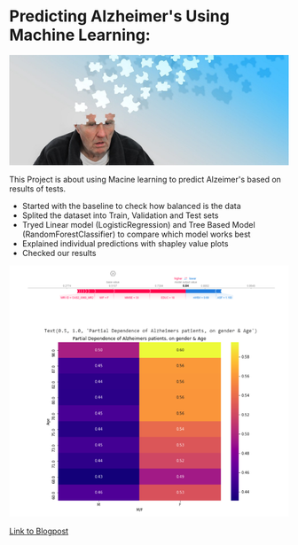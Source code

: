 # Predicting Alzheimer's Using Machine Learning:

![Welcome Image](https://github.com/medamer/Build-Week-2/blob/master/Images/alzheimers.png)

This Project is about using Macine learning to predict Alzeimer's based on results of tests.

* Started with the baseline to check how balanced is the data
* Splited the dataset into Train, Validation and Test sets
* Tryed Linear model (LogisticRegression) and Tree Based Model (RandomForestClassifier) to compare which model works best
* Explained individual predictions with shapley value plots
* Checked our results

![Results](https://github.com/medamer/Build-Week-2/blob/master/Images/results.png)

[Link to Blogpost](https://edamer66.medium.com/predicting-alzheimers-using-machine-learning-bd88fe480d8d?sk=59462034e36db884ade424a480b02e6b)
